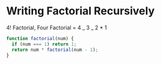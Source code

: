 # Writing Factorial Recursively

4! Factorial, Four Factorial = 4 _ 3 _ 2 \* 1

```javascript
function factorial(num) {
  if (num === 1) return 1;
  return num * factorial(num - 1);
}
```

